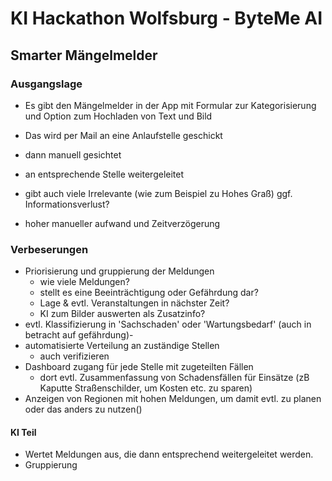 # KI Hackathon Wolfsburg - ByteMe AI

## Smarter Mängelmelder

### Ausgangslage

- Es gibt den Mängelmelder in der App mit Formular zur Kategorisierung und Option zum Hochladen von Text und Bild
- Das wird per Mail an eine Anlaufstelle geschickt
- dann manuell gesichtet
- an entsprechende Stelle weitergeleitet

- gibt auch viele Irrelevante (wie zum Beispiel zu Hohes Graß) ggf. Informationsverlust?
- hoher manueller aufwand und Zeitverzögerung

### Verbeserungen

- Priorisierung und gruppierung der Meldungen
  - wie viele Meldungen?
  - stellt es eine Beeinträchtigung oder Gefährdung dar?
  - Lage & evtl. Veranstaltungen in nächster Zeit?
  - KI zum Bilder auswerten als Zusatzinfo?
- evtl. Klassifizierung in 'Sachschaden' oder 'Wartungsbedarf' (auch in betracht auf gefährdung)-
- automatisierte Verteilung an zuständige Stellen
  - auch verifizieren
- Dashboard zugang für jede Stelle mit zugeteilten Fällen
  - dort evtl. Zusammenfassung von Schadensfällen für Einsätze (zB Kaputte Straßenschilder, um Kosten etc. zu sparen)
- Anzeigen von Regionen mit hohen Meldungen, um damit evtl. zu planen oder das anders zu nutzen()

#### KI Teil

- Wertet Meldungen aus, die dann entsprechend weitergeleitet werden.
- Gruppierung

